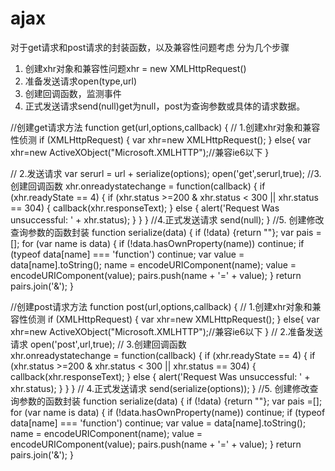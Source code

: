 # ajax
对于get请求和post请求的封装函数，以及兼容性问题考虑
分为几个步骤
1. 创建xhr对象和兼容性问题xhr = new XMLHttpRequest()
2. 准备发送请求open(type,url)
3. 创建回调函数，监测事件
4. 正式发送请求send(null)get为null，post为查询参数或具体的请求数据。

//创建get请求方法
function get(url,options,callback) {
  // 1.创建xhr对象和兼容性侦测
  if (XMLHttpRequest) {
      var xhr=new XMLHttpRequest();
    } else{
      var xhr=new ActiveXObject("Microsoft.XMLHTTP");//兼容ie6以下
    }

  // 2.发送请求
  var serurl = url + serialize(options); 
  open('get',serurl,true);
  //3.创建回调函数
  xhr.onreadystatechange = function(callback) {
    if (xhr.readyState == 4) {
      if (xhr.status >=200 & xhr.status < 300 || xhr.status == 304) {
        callback(xhr.responseText);
      } else {
        alert('Request Was unsuccessful: ' + xhr.status);
      }
    }
  } 
  //4.正式发送请求
  send(null);
}
  //5. 创建修改查询参数的函数封装
  function serialize(data) {
    if (!data) {return ""};
    var pais =[];
    for (var name is data) {
      if (!data.hasOwnProperty(name)) continue;
      if (typeof data[name] === 'function') continue;
      var value = data[name].toString();
      name =  encodeURIComponent(name);
      value = encodeURIComponent(value);
      pairs.push(name + '=' + value);
    }
    return pairs.join('&');
  }

  //创建post请求方法
  function post(url,options,callback) {
  // 1.创建xhr对象和兼容性侦测
  if (XMLHttpRequest) {
      var xhr=new XMLHttpRequest();
    } else{
      var xhr=new ActiveXObject("Microsoft.XMLHTTP");//兼容ie6以下
    }
  // 2.准备发送请求
  open('post',url,true);
  // 3.创建回调函数   
  xhr.onreadystatechange = function(callback) {
    if (xhr.readyState == 4) {
      if (xhr.status >=200 & xhr.status < 300 || xhr.status == 304) {
        callback(xhr.responseText);
      } else {
        alert('Request Was unsuccessful: ' + xhr.status);
      }
    }
  } 
  // 4.正式发送请求
  send(serialize(options));
}
  //5. 创建修改查询参数的函数封装
  function serialize(data) {
    if (!data) {return ""};
    var pais =[];
    for (var name is data) {
      if (!data.hasOwnProperty(name)) continue;
      if (typeof data[name] === 'function') continue;
      var value = data[name].toString();
      name =  encodeURIComponent(name);
      value = encodeURIComponent(value);
      pairs.push(name + '=' + value);
    }
    return pairs.join('&');
  }
